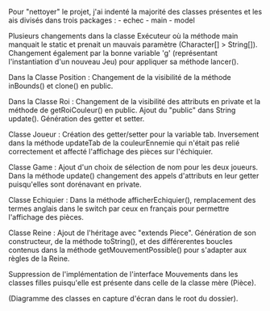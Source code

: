 Pour "nettoyer" le projet, j'ai indenté la majorité des classes présentes et les ais divisés dans trois packages : - echec - main - model

Plusieurs changements dans la classe Exécuteur où la méthode main manquait le static et prenait un mauvais paramètre (Character[] > String[]). Changement également par la bonne variable 'g' (représentant l'instantiation d'un nouveau Jeu) pour appliquer sa méthode lancer().

Dans la Classe Position : Changement de la visibilité de la méthode inBounds() et clone() en public.

Dans la Classe Roi : Changement de la visibilité des attributs en private et la méthode de getRoiCouleur() en public. Ajout du "public" dans String update(). Génération des getter et setter.

Classe Joueur : Création des getter/setter pour la variable tab. Inversement dans la méthode updateTab de la couleurEnnemie qui n'était pas relié correctement et affecté l'affichage des pièces sur l'échiquier.

Classe Game : Ajout d'un choix de sélection de nom pour les deux joueurs. Dans la méthode update() changement des appels d'attributs en leur getter puisqu'elles sont dorénavant en private.

Classe Echiquier : Dans la méthode afficherEchiquier(), remplacement des termes anglais dans le switch par ceux en français pour permettre l'affichage des pièces.

Classe Reine : Ajout de l'héritage avec "extends Piece". Génération de son constructeur, de la méthode toString(), et des différerentes boucles contenus dans la méthode getMouvementPossible() pour s'adapter aux règles de la Reine.

Suppression de l'implémentation de l'interface Mouvements dans les classes filles puisqu'elle est présente dans celle de la classe mère (Pièce).

(Diagramme des classes en capture d'écran dans le root du dossier).
